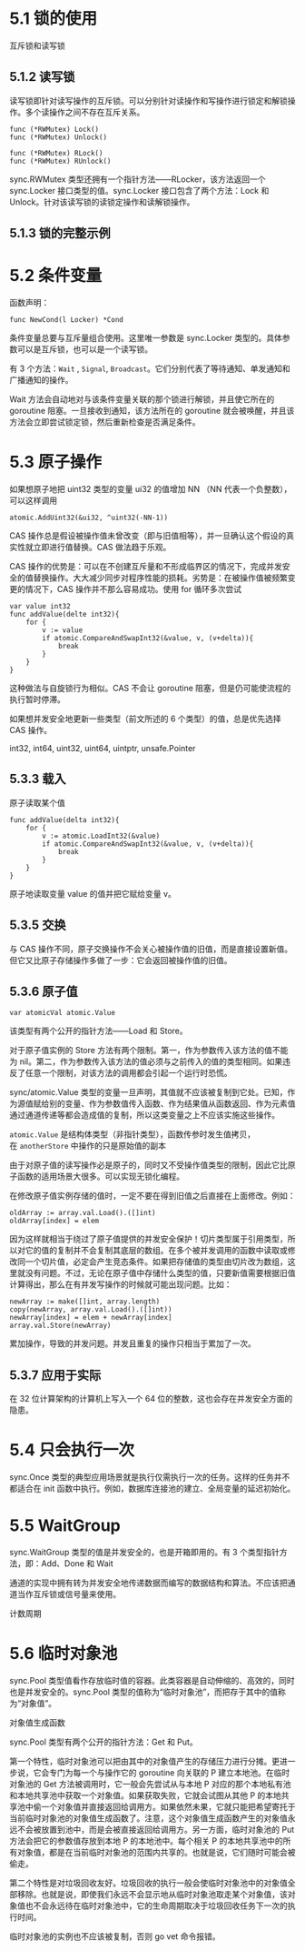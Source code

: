# 5.1 锁的使用
互斥锁和读写锁

## 5.1.2 读写锁
读写锁即针对读写操作的互斥锁。可以分别针对读操作和写操作进行锁定和解锁操作。多个读操作之间不存在互斥关系。
```
func (*RWMutex) Lock()
func (*RWMutex) Unlock()

func (*RWMutex) RLock()
func (*RWMutex) RUnlock()
```

sync.RWMutex 类型还拥有一个指针方法——RLocker，该方法返回一个 sync.Locker 接口类型的值。sync.Locker 接口包含了两个方法：Lock 和 Unlock。针对该读写锁的读锁定操作和读解锁操作。

## 5.1.3 锁的完整示例


# 5.2 条件变量
函数声明：
```
func NewCond(l Locker) *Cond
```

条件变量总要与互斥量组合使用。这里唯一参数是 sync.Locker 类型的。具体参数可以是互斥锁，也可以是一个读写锁。

有 3 个方法：`Wait` , `Signal`, `Broadcast`。它们分别代表了等待通知、单发通知和广播通知的操作。

Wait 方法会自动地对与该条件变量关联的那个锁进行解锁，并且使它所在的 goroutine 阻塞。一旦接收到通知，该方法所在的 goroutine 就会被唤醒，并且该方法会立即尝试锁定锁，然后重新检查是否满足条件。


# 5.3 原子操作
如果想原子地把 uint32 类型的变量 ui32 的值增加 NN （NN 代表一个负整数），可以这样调用 
```
atomic.AddUint32(&ui32, ^uint32(-NN-1))
```

CAS 操作总是假设被操作值未曾改变（即与旧值相等），并一旦确认这个假设的真实性就立即进行值替换。CAS 做法趋于乐观。

CAS 操作的优势是：可以在不创建互斥量和不形成临界区的情况下，完成并发安全的值替换操作。大大减少同步对程序性能的损耗。劣势是：在被操作值被频繁变更的情况下，CAS 操作并不那么容易成功。使用 for 循环多次尝试
```
var value int32
func addValue(delte int32){
	for {
		v := value
		if atomic.CompareAndSwapInt32(&value, v, (v+delta)){
			break
		}
	}
}
```

这种做法与自旋锁行为相似。CAS 不会让 goroutine 阻塞，但是仍可能使流程的执行暂时停滞。

如果想并发安全地更新一些类型（前文所述的 6 个类型）的值，总是优先选择 CAS 操作。

int32, int64, uint32, uint64, uintptr, unsafe.Pointer


## 5.3.3 载入
原子读取某个值
```
func addValue(delta int32){
	for {
		v := atomic.LoadInt32(&value)
		if atomic.CompareAndSwapInt32(&value, v, (v+delta)){
			break
		}
	}
}
```

原子地读取变量 value 的值并把它赋给变量 v。

## 5.3.5 交换
与 CAS 操作不同，原子交换操作不会关心被操作值的旧值，而是直接设置新值。但它又比原子存储操作多做了一步：它会返回被操作值的旧值。

## 5.3.6 原子值
```
var atomicVal atomic.Value
```
该类型有两个公开的指针方法——Load 和 Store。

对于原子值实例的 Store 方法有两个限制。第一，作为参数传入该方法的值不能为 nil。第二，作为参数传入该方法的值必须与之前传入的值的类型相同。如果违反了任意一个限制，对该方法的调用都会引起一个运行时恐慌。

sync/atomic.Value 类型的变量一旦声明，其值就不应该被复制到它处。已知，作为源值赋给别的变量、作为参数值传入函数、作为结果值从函数返回、作为元素值通过通道传递等都会造成值的复制，所以这类变量之上不应该实施这些操作。

`atomic.Value` 是结构体类型（非指针类型），函数传参时发生值拷贝，在 `anotherStore` 中操作的只是原始值的副本

由于对原子值的读写操作必是原子的，同时又不受操作值类型的限制，因此它比原子函数的适用场景大很多。可以实现无锁化编程。

在修改原子值实例存储的值时，一定不要在得到旧值之后直接在上面修改。例如：
```
oldArray := array.val.Load().([]int)
oldArray[index] = elem
```
因为这样就相当于绕过了原子值提供的并发安全保护！切片类型属于引用类型，所以对它的值的复制并不会复制其底层的数组。在多个被并发调用的函数中读取或修改同一个切片值，必定会产生竞态条件。如果把存储值的类型由切片改为数组，这里就没有问题。不过，无论在原子值中存储什么类型的值，只要新值需要根据旧值计算得出，那么在有并发写操作的时候就可能出现问题。比如：
```
newArray := make([]int, array.length)
copy(newArray, array.val.Load().([]int))
newArray[index] = elem + newArray[index]
array.val.Store(newArray)
```

累加操作，导致的并发问题。并发且重复的操作只相当于累加了一次。

## 5.3.7 应用于实际
在 32 位计算架构的计算机上写入一个 64 位的整数，这也会存在并发安全方面的隐患。


# 5.4 只会执行一次
sync.Once 类型的典型应用场景就是执行仅需执行一次的任务。这样的任务并不都适合在 init 函数中执行。例如，数据库连接池的建立、全局变量的延迟初始化。

# 5.5 WaitGroup
sync.WaitGroup 类型的值是并发安全的，也是开箱即用的。有 3 个类型指针方法，即：Add、Done 和 Wait

通道的实现中拥有转为并发安全地传递数据而编写的数据结构和算法。不应该把通道当作互斥锁或信号量来使用。

计数周期

# 5.6 临时对象池
sync.Pool 类型值看作存放临时值的容器。此类容器是自动伸缩的、高效的，同时也是并发安全的。sync.Pool 类型的值称为“临时对象池”，而把存于其中的值称为“对象值”。

对象值生成函数

sync.Pool 类型有两个公开的指针方法：Get 和 Put。

第一个特性，临时对象池可以把由其中的对象值产生的存储压力进行分摊。更进一步说，它会专门为每一个与操作它的 goroutine 向关联的 P 建立本地池。在临时对象池的 Get 方法被调用时，它一般会先尝试从与本地 P 对应的那个本地私有池和本地共享池中获取一个对象值。如果获取失败，它就会试图从其他 P 的本地共享池中偷一个对象值并直接返回给调用方。如果依然未果，它就只能把希望寄托于当前临时对象池的对象值生成函数了。注意，这个对象值生成函数产生的对象值永远不会被放置到池中，而是会被直接返回给调用方。另一方面，临时对象池的 Put 方法会把它的参数值存放到本地 P 的本地池中。每个相关 P 的本地共享池中的所有对象值，都是在当前临时对象池的范围内共享的。也就是说，它们随时可能会被偷走。

第二个特性是对垃圾回收友好。垃圾回收的执行一般会使临时对象池中的对象值全部移除。也就是说，即使我们永远不会显示地从临时对象池取走某个对象值，该对象值也不会永远待在临时对象池中，它的生命周期取决于垃圾回收任务下一次的执行时间。

临时对象池的实例也不应该被复制，否则 go vet 命令报错。

